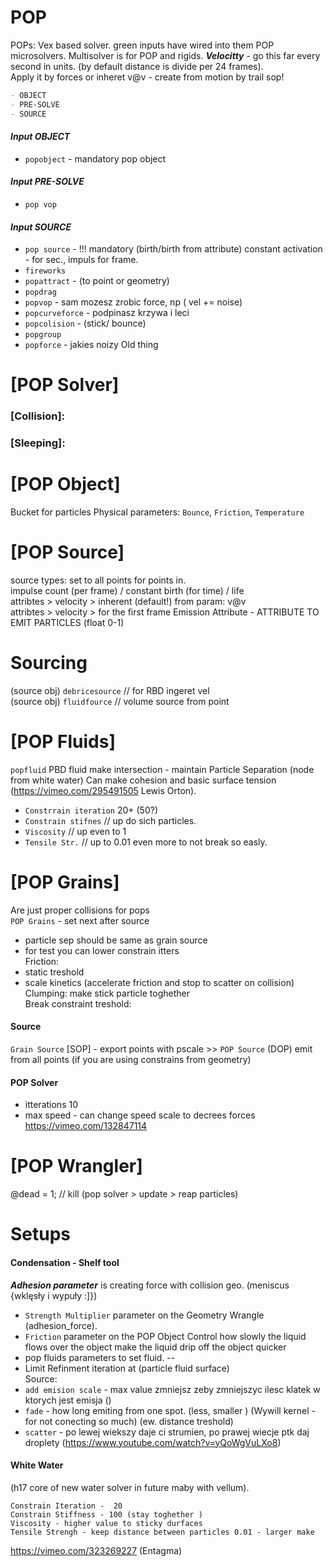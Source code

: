 
# POP  
POPs: Vex based solver.  green inputs have wired into them POP microsolvers.
Multisolver is for POP and rigids.
***Velocitty*** -  go this far every second in units. (by default distance is divide per 24 frames).   
Apply it by forces or inheret v@v - create from motion by trail sop!   


```md
- OBJECT 
- PRE-SOLVE
- SOURCE 
```

#### *Input OBJECT*
- `popobject` - mandatory pop object

#### *Input PRE-SOLVE*  
- `pop vop`  

#### *Input SOURCE*  
- `pop source` - !!! mandatory (birth/birth from attribute) constant activation - for sec., impuls for frame.
- `fireworks`
- `popattract` - (to point or geometry)  
- `popdrag`  
- `popvop` - sam mozesz zrobic force, np ( vel +=  noise)  
- `popcurveforce` - podpinasz krzywa i leci  
- `popcolision` - (stick/ bounce)  
- `popgroup`  
- `popforce` - jakies noizy Old thing   

# [POP Solver] 
### [Collision]:
### [Sleeping]:

# [POP Object] 
Bucket for particles 
Physical parameters: `Bounce`, `Friction`, `Temperature`
# [POP Source]  
source types: set to all points for points in.  
impulse count (per frame) / constant birth (for time) / life  
attribtes > velocity > inherent (default!) from param: v@v  
attribtes > velocity > for the first frame 
Emission Attribute - ATTRIBUTE TO EMIT PARTICLES (float 0-1)
# Sourcing 
(source obj) `debricesource` // for RBD ingeret vel   
(source obj) `fluidfource` // volume source from point   

# [POP Fluids]
`popfluid` PBD fluid make intersection - maintain Particle Separation (node from white water) Can make cohesion and basic surface tension (https://vimeo.com/295491505 Lewis Orton).   

- `Constrrain iteration` 20+  (50?)
- `Constrain stifnes` // up do sich particles. 
- `Viscosity` // up even to 1
- `Tensile Str.` // up to 0.01 even more to not break so easly.

# [POP Grains]
Are just proper collisions for pops   
`POP Grains` - set next after source   
- particle sep should be same as grain source  
- for test you can lower constrain itters  
Friction:  
- static treshold  
- scale kinetics (accelerate friction and stop to scatter on collision)  
Clumping: make stick particle toghether  
Break constraint treshold:  

#### Source ####
`Grain Source` [SOP] - export points with pscale  >> 
`POP Source` (DOP) emit from all points (if you are using constrains from geometry)
#### POP Solver ####
- itterations 10 
- max speed - can change speed scale to decrees forces  
https://vimeo.com/132847114  
# [POP Wrangler]
@dead = 1; // kill (pop solver > update > reap particles)


# Setups  

#### Condensation - Shelf tool 
 
***Adhesion parameter*** is creating force with collision geo. (meniscus {wklęsły i wypuły :]}) 
- `Strength Multiplier` parameter on the Geometry Wrangle (adhesion_force).    
- `Friction` parameter on the POP Object Control how slowly the liquid flows over the object make the liquid drip off the object quicker
- pop fluids parameters to set fluid.
--
- Limit Refinment iteration  at  (particle fluid surface)  
Source:  
- `add emision scale` - max value zmniejsz zeby zmniejszyc ilesc klatek w ktorych jest emisja ()  
- `fade` - how long emiting from one spot. (less, smaller ) (Wywill kernel - for not conecting so much) (ew. distance treshold) 
- `scatter` - po lewej wiekszy daje ci strumien, po prawej wiecje ptk daj droplety 
 (https://www.youtube.com/watch?v=yQoWgVuLXo8)    

#### White Water

(h17 core of new water solver in future maby with vellum).  
```
Constrain Iteration -  20 
Constrain Stiffness - 100 (stay toghether )
Viscosity - higher value to sticky durfaces 
Tensile Strengh - keep distance between particles 0.01 - larger make
```
https://vimeo.com/323269227 (Entagma)


